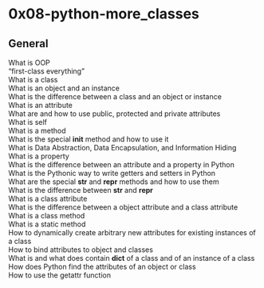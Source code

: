 # 0x08-python-more_classes
## General
What is OOP\
“first-class everything”\
What is a class\
What is an object and an instance\
What is the difference between a class and an object or instance\
What is an attribute\
What are and how to use public, protected and private attributes\
What is self\
What is a method\
What is the special __init__ method and how to use it\
What is Data Abstraction, Data Encapsulation, and Information Hiding\
What is a property\
What is the difference between an attribute and a property in Python\
What is the Pythonic way to write getters and setters in Python\
What are the special __str__ and __repr__ methods and how to use them\
What is the difference between __str__ and __repr__\
What is a class attribute\
What is the difference between a object attribute and a class attribute\
What is a class method\
What is a static method\
How to dynamically create arbitrary new attributes for existing instances of a class\
How to bind attributes to object and classes\
What is and what does contain __dict__ of a class and of an instance of a class\
How does Python find the attributes of an object or class\
How to use the getattr function
